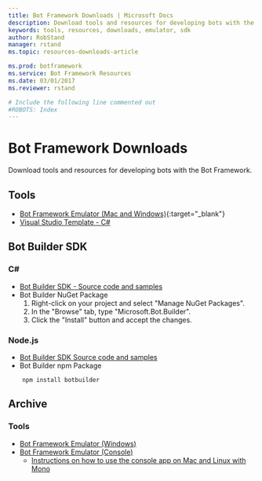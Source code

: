 ```yaml
---
title: Bot Framework Downloads | Microsoft Docs
description: Download tools and resources for developing bots with the Bot Framework.
keywords: tools, resources, downloads, emulator, sdk
author: RobStand
manager: rstand
ms.topic: resources-downloads-article

ms.prod: botframework
ms.service: Bot Framework Resources
ms.date: 03/01/2017
ms.reviewer: rstand

# Include the following line commented out
#ROBOTS: Index
---
```

# Bot Framework Downloads
Download tools and resources for developing bots with the Bot Framework.

## Tools
* [Bot Framework Emulator (Mac and Windows)](https://emulator.botframework.com/){:target="_blank"}
* [Visual Studio Template - C#](http://aka.ms/bf-bc-vstemplate)

## Bot Builder SDK

### C# #

* [Bot Builder SDK - Source code and samples](https://github.com/Microsoft/BotBuilder/tree/master/CSharp)
* Bot Builder NuGet Package
    1. Right-click on your project and select "Manage NuGet Packages".
    2. In the "Browse" tab, type "Microsoft.Bot.Builder".
    3. Click the "Install" button and accept the changes.



### Node.js

* [Bot Builder SDK Source code and samples](https://github.com/Microsoft/BotBuilder/tree/master/Node)
* Bot Builder npm Package

```
    npm install botbuilder
```

## Archive

### Tools

* [Bot Framework Emulator (Windows)](https://download.botframework.com/bf-v3/tools/emulator/publish.htm)
* [Bot Framework Emulator (Console)](https://aka.ms/bfemulator)  
    * [Instructions on how to use the console app on Mac and Linux with Mono](/en-us/tools/bot-framework-emulator/#mac-and-linux-support-using-command-line-emulator)
